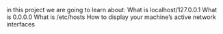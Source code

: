 in this project we are going 
to learn about:
What is localhost/127.0.0.1
What is 0.0.0.0
What is /etc/hosts
How to display your machine’s active network interfaces
